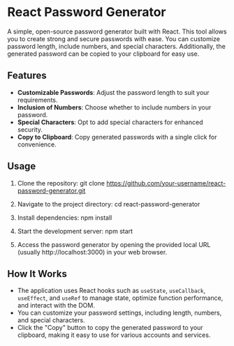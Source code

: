 # React Password Generator

A simple, open-source password generator built with React. This tool allows you to create strong and secure passwords with ease. You can customize password length, include numbers, and special characters. Additionally, the generated password can be copied to your clipboard for easy use.

## Features

- **Customizable Passwords**: Adjust the password length to suit your requirements.
- **Inclusion of Numbers**: Choose whether to include numbers in your password.
- **Special Characters**: Opt to add special characters for enhanced security.
- **Copy to Clipboard**: Copy generated passwords with a single click for convenience.

## Usage

1. Clone the repository:
git clone https://github.com/your-username/react-password-generator.git

2. Navigate to the project directory:
cd react-password-generator

3. Install dependencies:
npm install

4. Start the development server:
npm start



5. Access the password generator by opening the provided local URL (usually http://localhost:3000) in your web browser.

## How It Works

- The application uses React hooks such as `useState`, `useCallback`, `useEffect`, and `useRef` to manage state, optimize function performance, and interact with the DOM.
- You can customize your password settings, including length, numbers, and special characters.
- Click the "Copy" button to copy the generated password to your clipboard, making it easy to use for various accounts and services.



